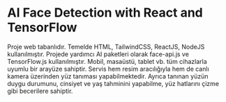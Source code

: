 # AI Face Detection with React and TensorFlow

Proje web tabanlıdır. Temelde HTML, TailwindCSS, ReactJS, NodeJS kullanılmıştır. Projede yardımcı AI paketleri olarak face-api.js ve TensorFlow.js kullanılmıştır. Mobil, masaüstü, tablet vb. tüm cihazlarla uyumlu bir arayüze sahiptir. Servis hem resim aracılığıyla hem de canlı kamera üzerinden yüz tanıması yapabilmektedir. Ayrıca tanınan yüzün duygu durumunu, cinsiyet ve yaş tahminini yapabilme, yüz hatlarını çizme gibi becerilere sahiptir.